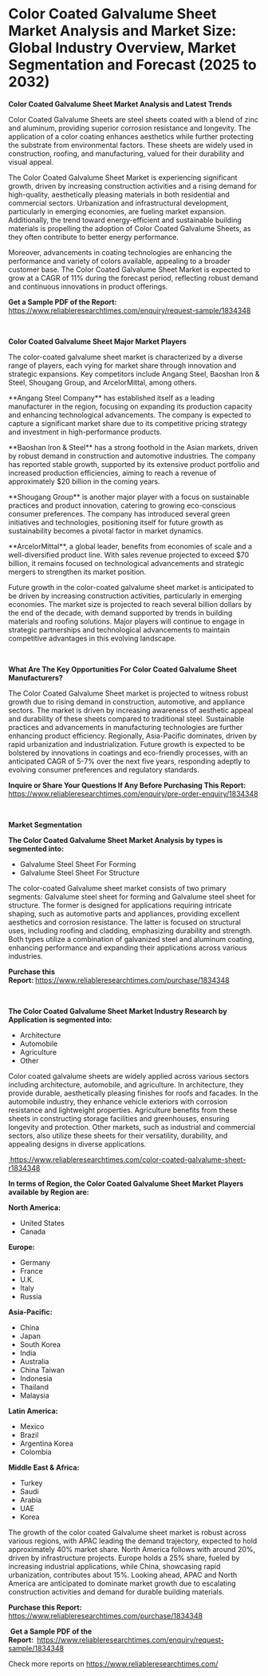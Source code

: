 <p><h1>Color Coated Galvalume Sheet Market Analysis and Market Size: Global Industry Overview, Market Segmentation and Forecast (2025 to 2032)</h1></p><p><strong>Color Coated Galvalume Sheet Market Analysis and Latest Trends</strong></p>
<p><p>Color Coated Galvalume Sheets are steel sheets coated with a blend of zinc and aluminum, providing superior corrosion resistance and longevity. The application of a color coating enhances aesthetics while further protecting the substrate from environmental factors. These sheets are widely used in construction, roofing, and manufacturing, valued for their durability and visual appeal.</p><p>The Color Coated Galvalume Sheet Market is experiencing significant growth, driven by increasing construction activities and a rising demand for high-quality, aesthetically pleasing materials in both residential and commercial sectors. Urbanization and infrastructural development, particularly in emerging economies, are fueling market expansion. Additionally, the trend toward energy-efficient and sustainable building materials is propelling the adoption of Color Coated Galvalume Sheets, as they often contribute to better energy performance.</p><p>Moreover, advancements in coating technologies are enhancing the performance and variety of colors available, appealing to a broader customer base. The Color Coated Galvalume Sheet Market is expected to grow at a CAGR of 11% during the forecast period, reflecting robust demand and continuous innovations in product offerings.</p></p>
<p><strong>Get a Sample PDF of the Report:&nbsp;</strong> <a href="https://www.reliableresearchtimes.com/enquiry/request-sample/1834348?utm_campaign=3565&utm_medium=2&utm_source=Github&utm_content=ia&utm_term=02042025&utm_id=color-coated-galvalume-sheet">https://www.reliableresearchtimes.com/enquiry/request-sample/1834348</a></p>
<p>&nbsp;</p>
<p><strong>Color Coated Galvalume Sheet Major Market Players</strong></p>
<p><p>The color-coated galvalume sheet market is characterized by a diverse range of players, each vying for market share through innovation and strategic expansions. Key competitors include Angang Steel, Baoshan Iron & Steel, Shougang Group, and ArcelorMittal, among others.</p><p>**Angang Steel Company** has established itself as a leading manufacturer in the region, focusing on expanding its production capacity and enhancing technological advancements. The company is expected to capture a significant market share due to its competitive pricing strategy and investment in high-performance products.</p><p>**Baoshan Iron & Steel** has a strong foothold in the Asian markets, driven by robust demand in construction and automotive industries. The company has reported stable growth, supported by its extensive product portfolio and increased production efficiencies, aiming to reach a revenue of approximately $20 billion in the coming years.</p><p>**Shougang Group** is another major player with a focus on sustainable practices and product innovation, catering to growing eco-conscious consumer preferences. The company has introduced several green initiatives and technologies, positioning itself for future growth as sustainability becomes a pivotal factor in market dynamics.</p><p>**ArcelorMittal**, a global leader, benefits from economies of scale and a well-diversified product line. With sales revenue projected to exceed $70 billion, it remains focused on technological advancements and strategic mergers to strengthen its market position.</p><p>Future growth in the color-coated galvalume sheet market is anticipated to be driven by increasing construction activities, particularly in emerging economies. The market size is projected to reach several billion dollars by the end of the decade, with demand supported by trends in building materials and roofing solutions. Major players will continue to engage in strategic partnerships and technological advancements to maintain competitive advantages in this evolving landscape.</p></p>
<p>&nbsp;</p>
<p><strong>What Are The Key Opportunities For Color Coated Galvalume Sheet Manufacturers?</strong></p>
<p><p>The Color Coated Galvalume Sheet market is projected to witness robust growth due to rising demand in construction, automotive, and appliance sectors. The market is driven by increasing awareness of aesthetic appeal and durability of these sheets compared to traditional steel. Sustainable practices and advancements in manufacturing technologies are further enhancing product efficiency. Regionally, Asia-Pacific dominates, driven by rapid urbanization and industrialization. Future growth is expected to be bolstered by innovations in coatings and eco-friendly processes, with an anticipated CAGR of 5-7% over the next five years, responding adeptly to evolving consumer preferences and regulatory standards.</p></p>
<p><strong>Inquire or Share Your Questions If Any Before Purchasing This Report:</strong> <a href="https://www.reliableresearchtimes.com/enquiry/pre-order-enquiry/1834348?utm_campaign=3565&utm_medium=2&utm_source=Github&utm_content=ia&utm_term=02042025&utm_id=color-coated-galvalume-sheet">https://www.reliableresearchtimes.com/enquiry/pre-order-enquiry/1834348</a></p>
<p>&nbsp;</p>
<p><strong>Market Segmentation</strong></p>
<p><strong>The Color Coated Galvalume Sheet Market Analysis by types is segmented into:</strong></p>
<p><ul><li>Galvalume Steel Sheet For Forming</li><li>Galvalume Steel Sheet For Structure</li></ul></p>
<p><p>The color-coated Galvalume sheet market consists of two primary segments: Galvalume steel sheet for forming and Galvalume steel sheet for structure. The former is designed for applications requiring intricate shaping, such as automotive parts and appliances, providing excellent aesthetics and corrosion resistance. The latter is focused on structural uses, including roofing and cladding, emphasizing durability and strength. Both types utilize a combination of galvanized steel and aluminum coating, enhancing performance and expanding their applications across various industries.</p></p>
<p><strong>Purchase this Report:&nbsp;</strong><a href="https://www.reliableresearchtimes.com/purchase/1834348?utm_campaign=3565&utm_medium=2&utm_source=Github&utm_content=ia&utm_term=02042025&utm_id=color-coated-galvalume-sheet">https://www.reliableresearchtimes.com/purchase/1834348</a></p>
<p>&nbsp;</p>
<p><strong>The Color Coated Galvalume Sheet Market Industry Research by Application is segmented into:</strong></p>
<p><ul><li>Architecture</li><li>Automobile</li><li>Agriculture</li><li>Other</li></ul></p>
<p><p>Color coated galvalume sheets are widely applied across various sectors including architecture, automobile, and agriculture. In architecture, they provide durable, aesthetically pleasing finishes for roofs and facades. In the automobile industry, they enhance vehicle exteriors with corrosion resistance and lightweight properties. Agriculture benefits from these sheets in constructing storage facilities and greenhouses, ensuring longevity and protection. Other markets, such as industrial and commercial sectors, also utilize these sheets for their versatility, durability, and appealing designs in diverse applications.</p></p>
<p><a href="https://www.reliableresearchtimes.com/color-coated-galvalume-sheet-r1834348?utm_campaign=3565&utm_medium=2&utm_source=Github&utm_content=ia&utm_term=02042025&utm_id=color-coated-galvalume-sheet">&nbsp;https://www.reliableresearchtimes.com/color-coated-galvalume-sheet-r1834348</a></p>
<p><strong>In terms of Region, the Color Coated Galvalume Sheet Market Players available by Region are:</strong></p>
<p>
    <p> <strong> North America: </strong>
        <ul>
            <li>United States</li>
            <li>Canada</li>
        </ul>
        </p> 
    <p> <strong> Europe: </strong>
        <ul>
            <li>Germany</li>
            <li>France</li>
            <li>U.K.</li>
            <li>Italy</li>
            <li>Russia</li>
        </ul>
        </p> 
    <p> <strong> Asia-Pacific: </strong>
        <ul>
            <li>China</li>
            <li>Japan</li>
            <li>South Korea</li>
            <li>India</li>
            <li>Australia</li>
            <li>China Taiwan</li>
            <li>Indonesia</li>
            <li>Thailand</li>
            <li>Malaysia</li>
        </ul>
        </p> 
    <p> <strong> Latin America: </strong>
        <ul>
            <li>Mexico</li>
            <li>Brazil</li>
            <li>Argentina Korea</li>
            <li>Colombia</li>
        </ul>
        </p> 
    <p> <strong> Middle East & Africa: </strong>
        <ul>
            <li>Turkey</li>
            <li>Saudi</li>
            <li>Arabia</li>
            <li>UAE</li>
            <li>Korea</li>
        </ul>
    </p>
    </p>
<p><p>The growth of the color coated Galvalume sheet market is robust across various regions, with APAC leading the demand trajectory, expected to hold approximately 40% market share. North America follows with around 20%, driven by infrastructure projects. Europe holds a 25% share, fueled by increasing industrial applications, while China, showcasing rapid urbanization, contributes about 15%. Looking ahead, APAC and North America are anticipated to dominate market growth due to escalating construction activities and demand for durable building materials.</p></p>
<p><strong>Purchase this Report: </strong><a href="https://www.reliableresearchtimes.com/purchase/1834348?utm_campaign=3565&utm_medium=2&utm_source=Github&utm_content=ia&utm_term=02042025&utm_id=color-coated-galvalume-sheet">https://www.reliableresearchtimes.com/purchase/1834348</a></p>
<p>&nbsp;<strong>Get a Sample PDF of the Report:&nbsp;&nbsp;</strong><a href="https://www.reliableresearchtimes.com/enquiry/request-sample/1834348?utm_campaign=3565&utm_medium=2&utm_source=Github&utm_content=ia&utm_term=02042025&utm_id=color-coated-galvalume-sheet">https://www.reliableresearchtimes.com/enquiry/request-sample/1834348</a></p>
<p><strong></strong></p>
<p>Check more reports on <a href="https://www.reliableresearchtimes.com/?utm_campaign=3565&utm_medium=2&utm_source=Github&utm_content=ia&utm_term=02042025&utm_id=color-coated-galvalume-sheet">https://www.reliableresearchtimes.com/</a></p>